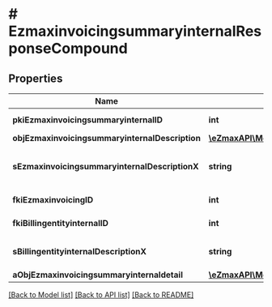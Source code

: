 # # EzmaxinvoicingsummaryinternalResponseCompound

## Properties

Name | Type | Description | Notes
------------ | ------------- | ------------- | -------------
**pkiEzmaxinvoicingsummaryinternalID** | **int** | The unique ID of the Ezmaxinvoicingsummaryinternal | [optional]
**objEzmaxinvoicingsummaryinternalDescription** | [**\eZmaxAPI\Model\MultilingualEzmaxinvoicingsummaryinternalDescription**](MultilingualEzmaxinvoicingsummaryinternalDescription.md) |  |
**sEzmaxinvoicingsummaryinternalDescriptionX** | **string** | The Ezmaxinvoicingsummaryinternal description in the language of the requester |
**fkiEzmaxinvoicingID** | **int** | The unique ID of the Ezmaxinvoicing | [optional]
**fkiBillingentityinternalID** | **int** | The unique ID of the Billingentityinternal. |
**sBillingentityinternalDescriptionX** | **string** | The description of the Billingentityinternal in the language of the requester |
**aObjEzmaxinvoicingsummaryinternaldetail** | [**\eZmaxAPI\Model\EzmaxinvoicingsummaryinternaldetailResponseCompound[]**](EzmaxinvoicingsummaryinternaldetailResponseCompound.md) |  |

[[Back to Model list]](../../README.md#models) [[Back to API list]](../../README.md#endpoints) [[Back to README]](../../README.md)
